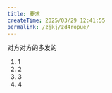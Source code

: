 ```yaml
---
title: 要求
createTime: 2025/03/29 12:41:55
permalink: /zjkj/zd4ropue/
---
```





对方对方的多发的

1. 1
2. 2
3. 3
4. 4